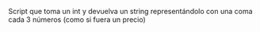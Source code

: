Script que toma un int y devuelva un string representándolo con una coma cada 3 números (como si fuera un precio)
